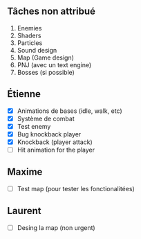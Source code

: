 ## Tâches non attribué
1. Enemies
2. Shaders
3. Particles
4. Sound design
5. Map (Game design)
6. PNJ (avec un text engine)
7. Bosses (si possible)

## Étienne
 - [x] Animations de bases (idle, walk, etc)
 - [x] Système de combat
 - [X] Test enemy
 - [X] Bug knockback player
 - [X] Knockback (player attack)
 - [ ] Hit animation for the player

## Maxime
 - [ ] Test map (pour tester les fonctionalitées)

## Laurent
- [ ] Desing la map (non urgent)
